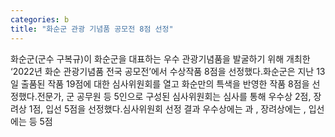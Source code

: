 ```yaml
---
categories: b
title: "화순군 관광 기념품 공모전 8점 선정"
---
```

화순군(군수 구복규)이 화순군을 대표하는 우수 관광기념품을 발굴하기 위해 개최한 ‘2022년 화순 관광기념품 전국 공모전’에서 수상작품 8점을 선정했다.화순군은 지난 13일 출품된 작품 19점에 대한 심사위원회를 열고 화순만의 특색을 반영한 작품 8점을 선정했다.전문가, 군 공무원 등 5인으로 구성된 심사위원회는 심사를 통해 우수상 2점, 장려상 1점, 입선 5점을 선정했다.심사위원회 선정 결과 우수상에는 과 , 장려상에는 , 입선에는  등 5점